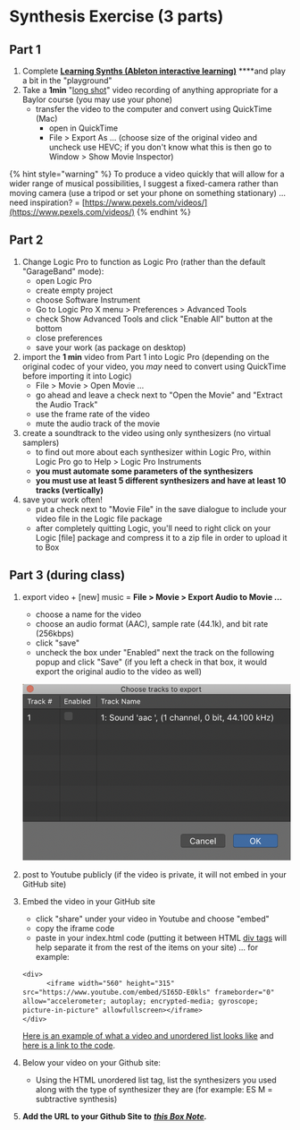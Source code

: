 # Synthesis Exercise \(3 parts\)

## Part 1

1. Complete [**Learning Synths \(Ableton interactive learning\)**](https://learningsynths.ableton.com/) ****and play a bit in the "playground"
2. Take a **1min** "[long shot](https://en.wikipedia.org/wiki/Long_take)" video recording of anything appropriate for a Baylor course \(you may use your phone\)
   * transfer the video to the computer and convert using QuickTime \(Mac\)
     * open in QuickTime
     * File &gt; Export As ... \(choose size of the original video and uncheck use HEVC; if you don't know what this is then go to Window &gt; Show Movie Inspector\)

{% hint style="warning" %}
To produce a video quickly that will allow for a wider range of musical possibilities, I suggest a fixed-camera rather than moving camera \(use a tripod or set your phone on something stationary\) ... need inspiration? = [https://www.pexels.com/videos/](https://www.pexels.com/videos/)
{% endhint %}

## Part 2

1. Change Logic Pro to function as Logic Pro \(rather than the default "GarageBand" mode\):
   * open Logic Pro
   * create empty project
   * choose Software Instrument
   * Go to Logic Pro X menu &gt; Preferences &gt; Advanced Tools
   * check Show Advanced Tools and click "Enable All" button at the bottom
   * close preferences
   * save your work \(as package on desktop\)
2. import the **1 min** video from Part 1 into Logic Pro \(depending on the original codec of your video, you _may_ need to convert using QuickTime before importing it into Logic\)
   * File &gt; Movie &gt; Open Movie ...
   * go ahead and leave a check next to "Open the Movie" and "Extract the Audio Track"
   * use the frame rate of the video
   * mute the audio track of the movie
3. create a soundtrack to the video using only synthesizers \(no virtual samplers\)
   * to find out more about each synthesizer within Logic Pro, within Logic Pro go to Help &gt; Logic Pro Instruments
   * **you must automate some parameters of the synthesizers**
   * **you must use at least 5 different synthesizers and have at least 10 tracks \(vertically\)**
4. save your work often!
   * put a check next to "Movie File" in the save dialogue to include your video file in the Logic file package
   * after completely quitting Logic, you'll need to right click on your Logic \[file\] package and compress it to a zip file in order to upload it to Box

## Part 3 \(during class\)

1. export video + \[new\] music = **File &gt; Movie &gt; Export Audio to Movie ...**

   * choose a name for the video
   * choose an audio format \(AAC\), sample rate \(44.1k\), and bit rate \(256kbps\)
   * click "save"
   * uncheck the box under "Enabled" next the track on the following popup and click "Save" \(if you left a check in that box, it would export the original audio to the video as well\)

   ![](../../.gitbook/assets/screen-shot-2020-01-27-at-12.18.23-pm.png) 

2. post to Youtube publicly \(if the video is private, it will not embed in your GitHub site\)
3. Embed the video in your GitHub site

   * click "share" under your video in Youtube and choose "embed"
   * copy the iframe code
   * paste in your index.html code \(putting it between HTML [div tags](https://www.w3schools.com/tags/tag_div.asp) will help separate it from the rest of the items on your site\) ... for example:

   ```text
   <div>
         <iframe width="560" height="315" src="https://www.youtube.com/embed/SI65D-E0kls" frameborder="0" allow="accelerometer; autoplay; encrypted-media; gyroscope; picture-in-picture" allowfullscreen></iframe>
   </div>
   ```

   [Here is an example of what a video and unordered list looks like](https://benjohansen.github.io/video/index.html) and [here is a link to the code](https://github.com/benjohansen/benjohansen.github.io/blob/master/video/index.html).

4. Below your video on your Github site:
   * Using the HTML unordered list tag, list the synthesizers you used along with the type of synthesizer they are \(for example: ES M = subtractive synthesis\)
5. **Add the URL to your Github Site to** [_**this Box Note**_](https://baylor.box.com/s/vw73z5p2288fj8x39of3oa6b1pxtksju)_**.**_

